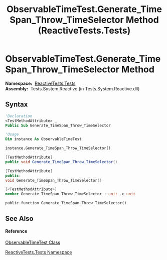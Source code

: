 ﻿---
title: ObservableTimeTest.Generate_TimeSpan_Throw_TimeSelector Method  (ReactiveTests.Tests)
TOCTitle: Generate_TimeSpan_Throw_TimeSelector Method
ms:assetid: M:ReactiveTests.Tests.ObservableTimeTest.Generate_TimeSpan_Throw_TimeSelector
ms:mtpsurl: https://msdn.microsoft.com/en-us/library/reactivetests.tests.observabletimetest.generate_timespan_throw_timeselector(v=VS.103)
ms:contentKeyID: 36619939
ms.date: 06/28/2011
mtps_version: v=VS.103
f1_keywords:
- ReactiveTests.Tests.ObservableTimeTest.Generate_TimeSpan_Throw_TimeSelector
dev_langs:
- CSharp
- JScript
- VB
- FSharp
- c++
---

# ObservableTimeTest.Generate\_TimeSpan\_Throw\_TimeSelector Method

**Namespace:**  [ReactiveTests.Tests](hh289046\(v=vs.103\).md)  
**Assembly:**  Tests.System.Reactive (in Tests.System.Reactive.dll)

## Syntax

``` vb
'Declaration
<TestMethodAttribute> _
Public Sub Generate_TimeSpan_Throw_TimeSelector
```

``` vb
'Usage
Dim instance As ObservableTimeTest

instance.Generate_TimeSpan_Throw_TimeSelector()
```

``` csharp
[TestMethodAttribute]
public void Generate_TimeSpan_Throw_TimeSelector()
```

``` c++
[TestMethodAttribute]
public:
void Generate_TimeSpan_Throw_TimeSelector()
```

``` fsharp
[<TestMethodAttribute>]
member Generate_TimeSpan_Throw_TimeSelector : unit -> unit 
```

``` jscript
public function Generate_TimeSpan_Throw_TimeSelector()
```

## See Also

#### Reference

[ObservableTimeTest Class](hh315045\(v=vs.103\).md)

[ReactiveTests.Tests Namespace](hh289046\(v=vs.103\).md)

